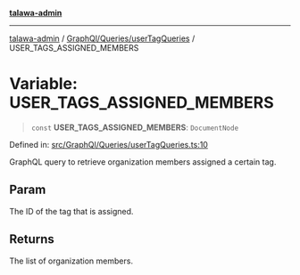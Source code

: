 [**talawa-admin**](../../../../README.md)

***

[talawa-admin](../../../../README.md) / [GraphQl/Queries/userTagQueries](../README.md) / USER\_TAGS\_ASSIGNED\_MEMBERS

# Variable: USER\_TAGS\_ASSIGNED\_MEMBERS

> `const` **USER\_TAGS\_ASSIGNED\_MEMBERS**: `DocumentNode`

Defined in: [src/GraphQl/Queries/userTagQueries.ts:10](https://github.com/bint-Eve/talawa-admin/blob/3ea1bc8148fd1f2efa92a17958ea5a5df0d9cc86/src/GraphQl/Queries/userTagQueries.ts#L10)

GraphQL query to retrieve organization members assigned a certain tag.

## Param

The ID of the tag that is assigned.

## Returns

The list of organization members.
